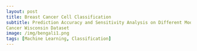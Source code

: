 ```yaml
---
layout: post
title: Breast Cancer Cell Classification
subtitle: Prediction Accuracy and Sensitivity Analysis on Different Models for Breast
Cancer Wisconsin Dataset
image: /img/bengali1.png
tags: [Machine Learning, Classification]
---
```



